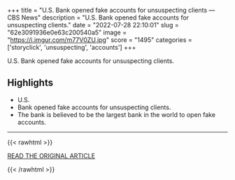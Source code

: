 +++
title = "U.S. Bank opened fake accounts for unsuspecting clients — CBS News"
description = "U.S. Bank opened fake accounts for unsuspecting clients."
date = "2022-07-28 22:10:01"
slug = "62e3091936e0e63c200540a5"
image = "https://i.imgur.com/m77V0ZU.jpg"
score = "1495"
categories = ['storyclick', 'unsuspecting', 'accounts']
+++

U.S. Bank opened fake accounts for unsuspecting clients.

## Highlights

- U.S.
- Bank opened fake accounts for unsuspecting clients.
- The bank is believed to be the largest bank in the world to open fake accounts.

---

{{< rawhtml >}}
  <p class="article-category">
    <a target="_blank" href="https://stocks.apple.com/AbEdlpHtkT2mJw2HNscVzpA">READ THE ORIGINAL ARTICLE</a>
  </p>
{{< /rawhtml >}}
